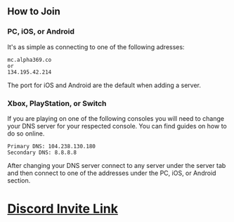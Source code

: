 ## How to Join

### PC, iOS, or Android
It's as simple as connecting to one of the following adresses:

```
mc.alpha369.co
or
134.195.42.214
```
The port for iOS and Android are the default when adding a server.

### Xbox, PlayStation, or Switch
If you are playing on one of the following consoles you will need to change your DNS server for your respected console. You can find guides on how to do so online.

```
Primary DNS: 104.238.130.180
Secondary DNS: 8.8.8.8
```
After changing your DNS server connect to any server under the server tab and then connect to one of the addresses under the PC, iOS, or Android section.

# [Discord Invite Link](https://discord.gg/NQ4ctJKBzh)
